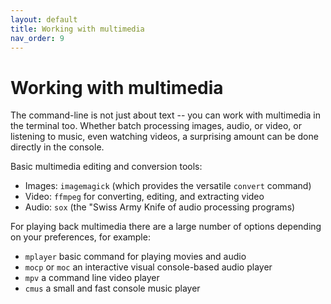```yaml
---
layout: default
title: Working with multimedia
nav_order: 9
---
```

# Working with multimedia

The command-line is not just about text -- you can work with multimedia in the terminal too. Whether batch processing images, audio, or video, or listening to music, even watching videos, a surprising amount can be done directly in the console.

Basic multimedia editing and conversion tools:

- Images: `imagemagick` (which provides the versatile `convert` command)
- Video: `ffmpeg` for converting, editing, and extracting video
- Audio: `sox` (the "Swiss Army Knife of audio processing programs)

For playing back multimedia there are a large number of options depending on your preferences, for example:

- `mplayer` basic command for playing movies and audio
- `mocp` or `moc` an interactive visual console-based audio player
- `mpv` a command line video player
- `cmus` a small and fast console music player

